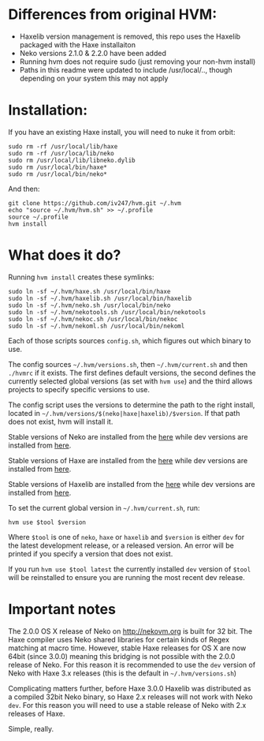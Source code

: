 # Differences from original HVM:

* Haxelib version management is removed, this repo uses the Haxelib packaged with the Haxe installaiton
* Neko versions 2.1.0 & 2.2.0 have been added
* Running hvm does not require sudo (just removing your non-hvm install)
* Paths in this readme were updated to include /usr/local/.., though depending on your system this may not apply

# Installation:

If you have an existing Haxe install, you will need to nuke it from orbit:

```shell
sudo rm -rf /usr/local/lib/haxe
sudo rm -rf /usr/loca/lib/neko
sudo rm /usr/local/lib/libneko.dylib
sudo rm /usr/local/bin/haxe*
sudo rm /usr/local/bin/neko*
```

And then:

```shell
git clone https://github.com/iv247/hvm.git ~/.hvm
echo "source ~/.hvm/hvm.sh" >> ~/.profile
source ~/.profile
hvm install
```

# What does it do?

Running `hvm install` creates these symlinks:

```shell
sudo ln -sf ~/.hvm/haxe.sh /usr/local/bin/haxe
sudo ln -sf ~/.hvm/haxelib.sh /usr/local/bin/haxelib
sudo ln -sf ~/.hvm/neko.sh /usr/local/bin/neko
sudo ln -sf ~/.hvm/nekotools.sh /usr/local/bin/nekotools
sudo ln -sf ~/.hvm/nekoc.sh /usr/local/bin/nekoc
sudo ln -sf ~/.hvm/nekoml.sh /usr/local/bin/nekoml
```

Each of those scripts sources `config.sh`, which figures out which binary to use.

The config sources `~/.hvm/versions.sh`, then `~/.hvm/current.sh` and then `./hvmrc` if it exists. The first defines default versions, the second defines the currently selected global versions (as set with `hvm use`) and the third allows projects to specify specific versions to use.

The config script uses the versions to determine the path to the right install, located in `~/.hvm/versions/$(neko|haxe|haxelib)/$version`. If that path does not exist, hvm will install it.

Stable versions of Neko are installed from the [here](http://nekovm.org/download) while dev versions are installed from [here](http://hxbuilds.s3-website-us-east-1.amazonaws.com/builds/neko/mac/).

Stable versions of Haxe are installed from the [here](http://old.haxe.org/file/) while dev versions are installed from [here](http://hxbuilds.s3-website-us-east-1.amazonaws.com/builds/haxe/mac/).

Stable versions of Haxelib are installed from the [here](http://lib.haxe.org/p/haxelib_client) while dev versions are installed from [here](https://github.com/HaxeFoundation/haxelib).

To set the current global version in `~/.hvm/current.sh`, run:

```shell
hvm use $tool $version
```

Where `$tool` is one of `neko`, `haxe` or `haxelib` and `$version` is either `dev` for the latest development release, or a released version. An error will be printed if you specify a version that does not exist.

If you run `hvm use $tool latest` the currently installed `dev` version of `$tool` will be reinstalled to ensure you are running the most recent dev release.

# Important notes

The 2.0.0 OS X release of Neko on http://nekovm.org is built for 32 bit. The Haxe compiler uses Neko shared libraries for certain kinds of Regex matching at macro time. However, stable Haxe releases for OS X are now 64bit (since 3.0.0) meaning this bridging is not possible with the 2.0.0 release of Neko. For this reason it is recommended to use the `dev` version of Neko with Haxe 3.x releases (this is the default in `~/.hvm/versions.sh`)

Complicating matters further, before Haxe 3.0.0 Haxelib was distributed as a compiled 32bit Neko binary, so Haxe 2.x releases will not work with Neko `dev`. For this reason you will need to use a stable release of Neko with 2.x releases of Haxe.

Simple, really.
